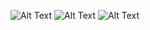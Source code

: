 

![Alt Text](https://media.giphy.com/media/16FVZg4TPePu27YHED/giphy.gif)
![Alt Text](https://media.giphy.com/media/qVzJpsxeNL6NegGH2y/giphy.gif)
![Alt Text](https://media.giphy.com/media/JthDcu2cWZPCSRthEh/giphy.gif)
